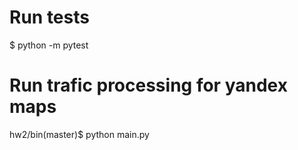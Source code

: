 # Run tests

$ python -m pytest

# Run trafic processing for yandex maps

hw2/bin(master)$ python main.py
